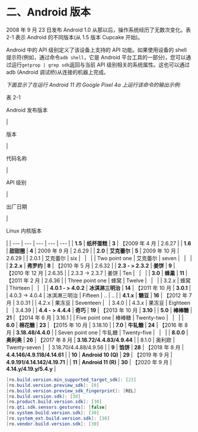 # 二、Android 版本

2008 年 9 月 23 日发布 Android 1.0 从那以后，操作系统经历了无数次变化。表 2-1 表示 Android 的不同版本(从 1.5 版本 Cupcake 开始)。

Android 中的 API 级别定义了该设备上支持的 API 功能。如果使用设备的 shell 提示符(例如，通过命令`adb shell`，它是 Android 平台工具的一部分)，您可以通过运行`getprop | grep sdk`返回与当前 API 级别相关的系统属性。这也可以通过 adb (Android 调试桥)从连接的机器上完成。

*下面显示了在运行 Android 11 的* *Google Pixel 4a* *上运行该命令的输出示例:*

表 2-1

Android 发布版本

<colgroup><col class="tcol1 align-center"> <col class="tcol2 align-center"> <col class="tcol3 align-center"> <col class="tcol4 align-center"> <col class="tcol5 align-center"></colgroup> 
| 

版本

 | 

代码名称

 | 

API 级别

 | 

出厂日期

 | 

Linux 内核版本

 |
| --- | --- | --- | --- | --- |
| **1.5** | **纸杯蛋糕** | **3** | 【2009 年 4 月 | 2.6.27 |
| **1.6** | **甜甜圈** | **4** | 2009 年 9 月 | 2.6.29 |
| **2.0** | **艾克蕾尔** | **5** | 2009 年 10 月 | 2.6.29 |
| 2.0.1 | 艾克蕾尔 | six |   |   |
| Two point one | 艾克蕾尔 | seven |   |   |
| **2.2.x** | **弗罗约** | **8** | 【2010 年 5 月 | 2.6.32 |
| **2.3 - > 2.3.2** | **姜饼** | **9** | 【2010 年 12 月 | 2.6.35 |
| 2.3.3 -> 2.3.7 | 姜饼 | Ten |   |   |
| **3.0** | **蜂巢** | **11** | 【2011 年 2 月 | 2.6.36 |
| Three point one | 蜂窝 | Twelve |   |   |
| 3.2.x | 蜂窝 | Thirteen |   |   |
| **4.0.1 - > 4.0.2** | **冰淇淋三明治** | **14** | 【2011 年 10 月 | **3.0.1** |
| 4.0.3 -> 4.0.4 | 冰淇淋三明治 | Fifteen | .. | .. |
| **4.1.x** | **糖豆** | **16** | 【2012 年 7 月 | 3.0.31 |
| 4.2.x | 果冻豆 | Seventeen |   | 3.4.0 |
| 4.3.x | 果冻豆 | Eighteen |   | 3.4.39 |
| **4.4 - > 4.4.4** | **奇巧** | **19** | 【2013 年 10 月 | **3.10** |
| **5.0** | **棒棒糖** | **21** | 【2014 年 6 月 | 3.16.1 |
| Five point one | 棒棒糖 | Twenty-two |   |   |
| **6.0** | **棉花糖** | **23** | 【2015 年 10 月 | 3.18.10 |
| **7.0** | **牛轧糖** | **24** | 【2016 年 8 月 | **3.18.48/4.4.0** |
| Seven point one | 牛轧糖 | Twenty-five |   |   |
| **8.0.0** | **奥利奥** | **26** | 【2017 年 8 月 | **3.18.72/4.4.83/4.9.44** |
| 8.1.0 | 奥利欧 | Twenty-seven |   | 3.18.70/4.4.88/4.9.56 |
| **9** | **馅饼** | **28** | 【2018 年 8 月 | **4.4.146/4.9.118/4.14.61** |
| **10** | **Android 10 (Q)** | **29** | 【2019 年 9 月 | **4.9.191/4.14.142/4.19.71** |
| **11** | **Android 11 (R)** | **30** | 【2020 年 9 月 | **4.14.y/4.19.y/5.4.y** |

```java
[ro.build.version.min_supported_target_sdk]: [23]
[ro.build.version.preview_sdk]: [0]
[ro.build.version.preview_sdk_fingerprint]: [REL]
[ro.build.version.sdk]: [30]
[ro.product.build.version.sdk]: [30]
[ro.qti.sdk.sensors.gestures]: [false]
[ro.system.build.version.sdk]: [30]
[ro.system_ext.build.version.sdk]: [30]
[ro.vendor.build.version.sdk]: [30]

```